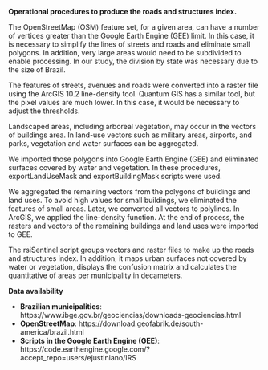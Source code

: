 <b>Operational procedures to produce the roads and structures index.</b>

<p>The OpenStreetMap (OSM) feature set, for a given area, can have a number of vertices greater than the Google Earth Engine (GEE) limit. In this case, it is necessary to simplify the lines of streets and roads and eliminate small polygons. In addition, very large areas would need to be subdivided to enable processing. In our study, the division by state was necessary due to the size of Brazil.

<p>The features of streets, avenues and roads were converted into a raster file using the ArcGIS 10.2 line-density tool. Quantum GIS has a similar tool, but the pixel values are much lower. In this case, it would be necessary to adjust the thresholds.

<p>Landscaped areas, including arboreal vegetation, may occur in the vectors of buildings area. In land-use vectors such as military areas, airports, and parks, vegetation and water surfaces can be aggregated.
  
<p>We imported those polygons into Google Earth Engine (GEE) and eliminated surfaces covered by water and vegetation. In these procedures, exportLandUseMask and exportBuildingMask scripts were used.
  
<p>We aggregated the remaining vectors from the polygons of buildings and land uses. To avoid high values for small buildings, we eliminated the features of small areas. Later, we converted all vectors to polylines. In ArcGIS, we applied the line-density function. At the end of process, the rasters and vectors of the remaining buildings and land uses were imported to GEE.
  
<p>The rsiSentinel script groups vectors and raster files to make up the roads and structures index. In addition, it maps urban surfaces not covered by water or vegetation, displays the confusion matrix and calculates the quantitative of areas per municipality in decameters.

<p><b>Data availability</b>
  <ul>
    <li><b>Brazilian municipalities</b>: https://www.ibge.gov.br/geociencias/downloads-geociencias.html</li>
    <li><b>OpenStreetMap</b>: https://download.geofabrik.de/south-america/brazil.html</li>
    <li><b>Scripts in the Google Earth Engine (GEE)</b>: https://code.earthengine.google.com/?accept_repo=users/ejustiniano/IRS</li>
  </ul>
